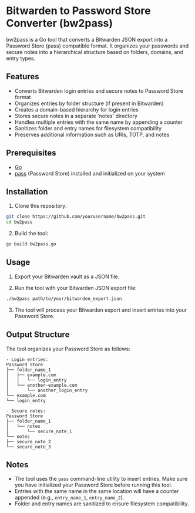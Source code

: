 # Bitwarden to Password Store Converter (bw2pass)

bw2pass is a Go tool that converts a Bitwarden JSON export into a Password Store (pass) compatible format. It organizes your passwords and secure notes into a hierarchical structure based on folders, domains, and entry types.

## Features

- Converts Bitwarden login entries and secure notes to Password Store format
- Organizes entries by folder structure (if present in Bitwarden)
- Creates a domain-based hierarchy for login entries
- Stores secure notes in a separate 'notes' directory
- Handles multiple entries with the same name by appending a counter
- Sanitizes folder and entry names for filesystem compatibility
- Preserves additional information such as URIs, TOTP, and notes

## Prerequisites

- [Go](https://go.dev/dl/)
- [pass](https://www.passwordstore.org/) (Password Store) installed and initialized on your system

## Installation

1. Clone this repository:


```bash
git clone https://github.com/yourusername/bw2pass.git
cd bw2pass
```

2. Build the tool:


```bash
go build bw2pass.go
```

## Usage

1. Export your Bitwarden vault as a JSON file.

2. Run the tool with your Bitwarden JSON export file:

```bash
./bw2pass path/to/your/bitwarden_export.json
```

3. The tool will process your Bitwarden export and insert entries into your Password Store.

## Output Structure

The tool organizes your Password Store as follows:

```
- Login entries:
Password Store
├── folder_name_1
│   ├── example.com
│   │   └── login_entry
│   └── another-example.com
│       └── another_login_entry
└── example.com
└── login_entry

- Secure notes:
Password Store
├── folder_name_1
│   └── notes
│       └── secure_note_1
└── notes
├── secure_note_2
└── secure_note_3
```

## Notes

- The tool uses the `pass` command-line utility to insert entries. Make sure you have initialized your Password Store before running this tool.
- Entries with the same name in the same location will have a counter appended (e.g., `entry_name_1`, `entry_name_2`).
- Folder and entry names are sanitized to ensure filesystem compatibility.
